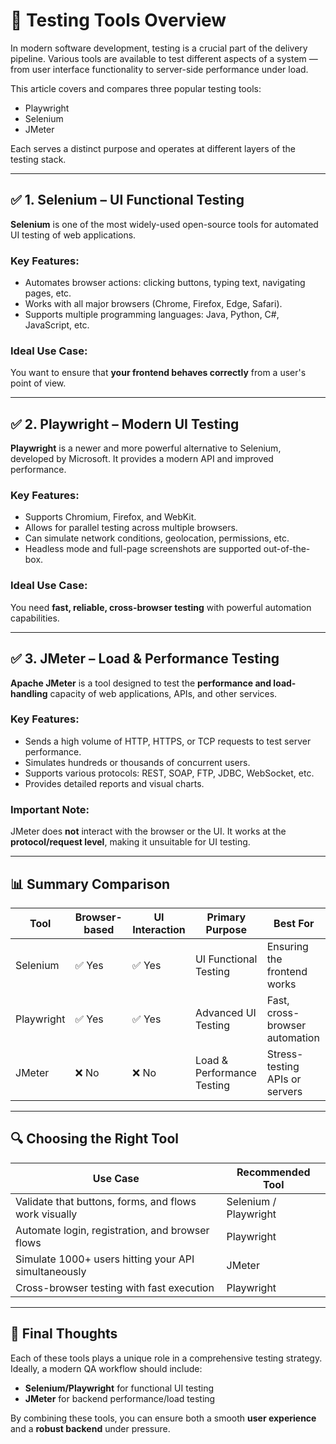 # 🧪 Testing Tools Overview

In modern software development, testing is a crucial part of the delivery pipeline. Various tools are available to test different aspects of a system — from user interface functionality to server-side performance under load.

This article covers and compares three popular testing tools:

- Playwright  
- Selenium  
- JMeter

Each serves a distinct purpose and operates at different layers of the testing stack.

---

## ✅ 1. Selenium – UI Functional Testing

**Selenium** is one of the most widely-used open-source tools for automated UI testing of web applications.

### Key Features:
- Automates browser actions: clicking buttons, typing text, navigating pages, etc.
- Works with all major browsers (Chrome, Firefox, Edge, Safari).
- Supports multiple programming languages: Java, Python, C#, JavaScript, etc.

### Ideal Use Case:
You want to ensure that **your frontend behaves correctly** from a user's point of view.

---

## ✅ 2. Playwright – Modern UI Testing

**Playwright** is a newer and more powerful alternative to Selenium, developed by Microsoft. It provides a modern API and improved performance.

### Key Features:
- Supports Chromium, Firefox, and WebKit.
- Allows for parallel testing across multiple browsers.
- Can simulate network conditions, geolocation, permissions, etc.
- Headless mode and full-page screenshots are supported out-of-the-box.

### Ideal Use Case:
You need **fast, reliable, cross-browser testing** with powerful automation capabilities.

---

## ✅ 3. JMeter – Load & Performance Testing

**Apache JMeter** is a tool designed to test the **performance and load-handling** capacity of web applications, APIs, and other services.

### Key Features:
- Sends a high volume of HTTP, HTTPS, or TCP requests to test server performance.
- Simulates hundreds or thousands of concurrent users.
- Supports various protocols: REST, SOAP, FTP, JDBC, WebSocket, etc.
- Provides detailed reports and visual charts.

### Important Note:
JMeter does **not** interact with the browser or the UI. It works at the **protocol/request level**, making it unsuitable for UI testing.

---

## 📊 Summary Comparison

| Tool        | Browser-based | UI Interaction | Primary Purpose            | Best For                         |
|-------------|----------------|----------------|-----------------------------|----------------------------------|
| Selenium    | ✅ Yes         | ✅ Yes         | UI Functional Testing       | Ensuring the frontend works      |
| Playwright  | ✅ Yes         | ✅ Yes         | Advanced UI Testing         | Fast, cross-browser automation   |
| JMeter      | ❌ No          | ❌ No          | Load & Performance Testing  | Stress-testing APIs or servers   |

---

## 🔍 Choosing the Right Tool

| Use Case                                             | Recommended Tool |
|------------------------------------------------------|------------------|
| Validate that buttons, forms, and flows work visually | Selenium / Playwright |
| Automate login, registration, and browser flows       | Playwright       |
| Simulate 1000+ users hitting your API simultaneously  | JMeter           |
| Cross-browser testing with fast execution             | Playwright       |

---

## 📌 Final Thoughts

Each of these tools plays a unique role in a comprehensive testing strategy. Ideally, a modern QA workflow should include:

- **Selenium/Playwright** for functional UI testing
- **JMeter** for backend performance/load testing

By combining these tools, you can ensure both a smooth **user experience** and a **robust backend** under pressure.
